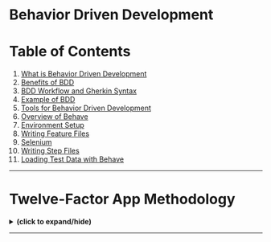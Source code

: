 # Behavior Driven Development

# Table of Contents
1. [What is Behavior Driven Development](#bdd_overview)
2. [Benefits of BDD](#bdd_benefits)
3. [BDD Workflow and Gherkin Syntax](#bdd_workflow_and_gherkin_syntax)
4. [Example of BDD](#bdd_example)
5. [Tools for Behavior Driven Development](#bdd_tools)
6. [Overview of Behave](#overview_of_behave)
7. [Environment Setup](#environment_setup)
8. [Writing Feature Files](#writing_feature_files)
9. [Selenium](#selenium)
10. [Writing Step Files](#writing_step_files)
11. [Loading Test Data with Behave](#loading_test_data_with_behave)

---

<a id="twelve_factor"></a>
# Twelve-Factor App Methodology
<details close>
<summary><b>(click to expand/hide)</b></summary>
<!-- MarkdownTOC -->

<!-- /MarkdownTOC -->
</details>

---
